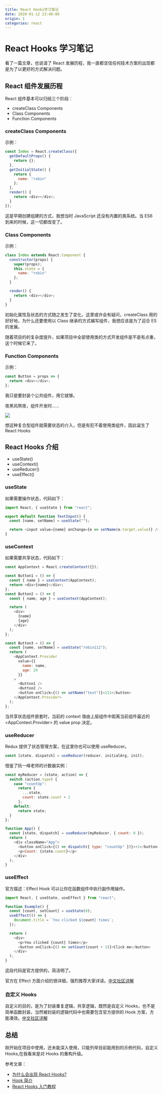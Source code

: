 ```yaml
---
title: React Hooks学习笔记
date: 2020-01-12 23:48:00
origin: 1
categories: react
---
```


# React Hooks 学习笔记

看了一篇文章，也说请了 React 发展历程，我一直都坚信任何技术方案的出现都是为了以更好的方式解决问题。

## React 组件发展历程

React 组件基本可以归结三个阶段：

- createClass Components
- Class Components
- Function Components

### createClass Components

示例：

```javascript
const Index = React.createClass({
  getDefaultProps() {
    return {};
  },
  getInitialState() {
    return {
      name: "robin"
    };
  },
  render() {
    return <div></div>;
  }
});
```

这是早期创建组建的方式，我想当时 JavaScript 还没有内置的类系统。当 ES6 到来的时候，这一切都改变了。

### Class Components

示例：

```javascript
class Index extends React.Component {
  constructor(props) {
    super(props);
    this.state = {
      name: "robin"
    };
  }

  render() {
    return <div></div>;
  }
}
```

初始化属性及状态的方式随之发生了变化，这里或许会有疑问，createClass 用的好好地，为什么还要使用以 Class 继承的方式编写组件，我想应该是为了迎合 ES 的发展。

随着项目的的复杂度提升，如果项目中全部使用类的方式开发组件是不是有点重，这个时候它来了。

### Function Components

示例：

```javascript
const Button = props => {
  return <div></div>;
};
```

我只是要封装个公共组件，用它就够。

夜黑风熬夜，组件开发时……

![](https://tva1.sinaimg.cn/large/006tNbRwly1gau6hqd4rbj309008ot8l.jpg)

想这种复合型组件就需要状态的介入，但是有犯不着使用类组件，因此诞生了 React Hooks

## React Hooks 介绍

- useState()
- useContext()
- useReducer()
- useEffect()

### useState

如果需要操作状态，代码如下：

```javascript
import React, { useState } from "react";

export default function TextInput() {
  const [name, setName] = useState("");

  return <input value={name} onChange={e => setName(e.target.value)} />;
}
```

### useContext

如果需要共享状态，代码如下：

```javascript
const AppContext = React.createContext({});

const Button1 = () => {
  const { name } = useContext(AppContext);
  return <div>{name}</div>;
};
const Button2 = () => {
  const { name, age } = useContext(AppContext);

  return (
    <div>
      {name}
      {age}
    </div>
  );
};

const Button3 = () => {
  const [name, setName] = useState("robin111");
  return (
    <AppContext.Provider
      value={{
        name: name,
        age: 29
      }}
    >
      <Button1 />
      <Button2 />
      <button onClick={() => setName("test")}>211</button>
    </AppContext.Provider>
  );
};
```

当共享状态组件嵌套时，当前的 context 值由上层组件中距离当前组件最近的 <AppContext.Provider> 的 value prop 决定。

### useReducer

Redux 提供了状态管理方案，在这里你也可以使用 useReducer。

```javascript
const [state, dispatch] = useReducer(reducer, initialArg, init);
```

借鉴了阮一峰老师的计数器实例：

```javascript
const myReducer = (state, action) => {
  switch (action.type) {
    case "countUp":
      return {
        ...state,
        count: state.count + 1
      };
    default:
      return state;
  }
};

function App() {
  const [state, dispatch] = useReducer(myReducer, { count: 0 });
  return (
    <div className="App">
      <button onClick={() => dispatch({ type: "countUp" })}>+1</button>
      <p>Count: {state.count}</p>
    </div>
  );
}
```

### useEffect

官方描述：Effect Hook 可以让你在函数组件中执行副作用操作。

```javascript
import React, { useState, useEffect } from "react";

function Example() {
  const [count, setCount] = useState(0);
  useEffect(() => {
    document.title = `You clicked ${count} times`;
  });

  return (
    <div>
      <p>You clicked {count} times</p>
      <button onClick={() => setCount(count + 1)}>Click me</button>
    </div>
  );
}
```

这段代码是官方提供的，简洁明了。

官方在 Effect 方面介绍的很详细，强烈推荐大家详读。[中文社区详解](https://zh-hans.reactjs.org/docs/hooks-effect.html)

### 自定义 Hooks

自定义的目的，是为了封装重复逻辑，共享逻辑，既然是自定义 Hooks，也不是简单函数封装，当然被封装的逻辑代码中也需要包含官方提供的 Hook 方案，方能凑效。[中文社区详解](https://zh-hans.reactjs.org/docs/hooks-custom.html)

## 总结

刚开始在项目中使用，还未能深入使用，只能列举目前能用到的示例代码，自定义 Hooks,在我看来是对 Hooks 的重构升级。

参考文章：

- [为什么会出现 React Hooks?][3]
- [Hook 简介][1]
- [React Hooks 入门教程][2]

[1]: https://zh-hans.reactjs.org/docs/hooks-intro.html
[2]: https://www.ruanyifeng.com/blog/2019/09/react-hooks.html
[3]: https://juejin.im/post/5d478b2d518825673a6ae1b9
[4]: http://www.imooc.com/article/2235
[5]: https://coolshell.cn/articles/6840.html
